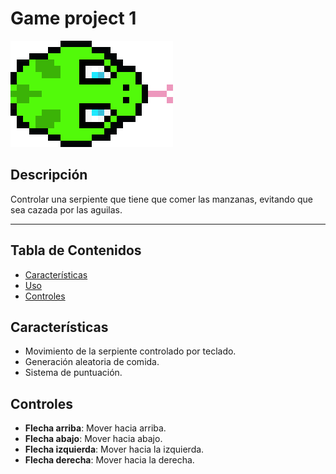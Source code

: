 # Game project 1
![snake](7e43c64edabc048.png)
## Descripción

Controlar una serpiente que tiene que comer las manzanas, evitando que sea cazada por las aguilas.

---

## Tabla de Contenidos

- [Características](#características)
- [Uso](#uso)
- [Controles](#controles)

## Características

- Movimiento de la serpiente controlado por teclado.
- Generación aleatoria de comida.
- Sistema de puntuación.

## Controles

- **Flecha arriba**: Mover hacia arriba.
- **Flecha abajo**: Mover hacia abajo.
- **Flecha izquierda**: Mover hacia la izquierda.
- **Flecha derecha**: Mover hacia la derecha.

